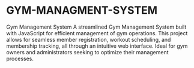 # GYM-MANAGMENT-SYSTEM
Gym Management System A streamlined Gym Management System built with JavaScript for efficient management of gym operations. This project allows for seamless member registration, workout scheduling, and membership tracking, all through an intuitive web interface. Ideal for gym owners and administrators seeking to optimize their management processes.
